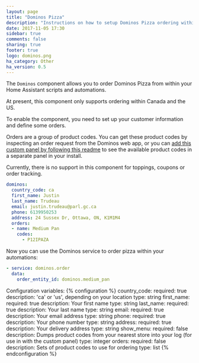 ```yaml
---
layout: page
title: "Dominos Pizza"
description: "Instructions on how to setup Dominos Pizza ordering within Home Assistant."
date: 2017-11-05 17:30
sidebar: true
comments: false
sharing: true
footer: true
logo: dominos.png
ha_category: Other
ha_version: 0.5
---
```


The `Dominos` component allows you to order Dominos Pizza from within your Home Assistant scripts and automations.

At present, this component only supports ordering within Canada and the US.

To enable the component, you need to set up your customer information and define some orders.

Orders are a group of product codes. You can get these product codes by inspecting an order request from the Dominos web app, or you can [add this custom panel by following this readme](https://github.com/wardcraigj/hass-dominos-panel) to see the available product codes in a separate panel in your install.

Currently, there is no support in this component for toppings, coupons or order tracking.

```yaml
dominos:
  country_code: ca
  first_name: Justin
  last_name: Trudeau
  email: justin.trudeau@parl.gc.ca
  phone: 6139950253
  address: 24 Sussex Dr, Ottawa, ON, K1M1M4
  orders:
  - name: Medium Pan
    codes:
      - P12IPAZA
```

Now you can use the Dominos service to order pizza within your automations:

```yaml
- service: dominos.order
  data:
    order_entity_id: dominos.medium_pan
```

Configuration variables:
{% configuration %}
country_code:
  required: true
  description: 'ca' or 'us', depending on your location
  type: string
first_name:
  required: true
  description: Your first name
  type: string
last_name:
  required: true
  description: Your last name
  type: string
email:
  required: true
  description: Your email address
  type: string
phone:
  required: true
  description: Your phone number
  type: string
address:
  required: true
  description: Your delivery address
  type: string
show_menu:
  required: false
  description: Dumps product codes from your nearest store into your log (for use in with the custom panel)
  type: integer
orders:
  required: false
  description: Sets of product codes to use for ordering
  type: list
{% endconfiguration %}
